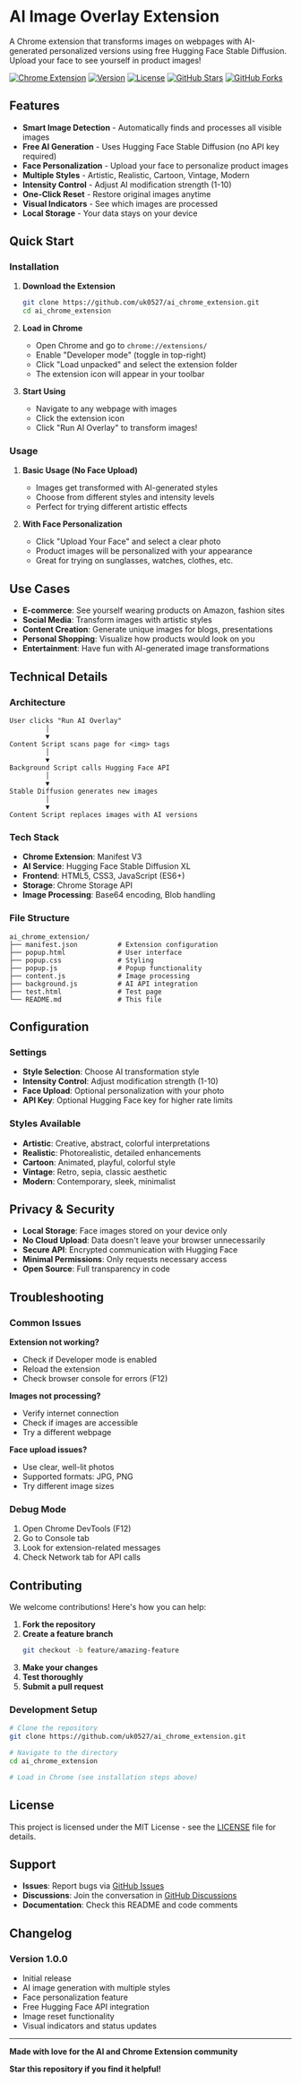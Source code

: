 # AI Image Overlay Extension

A Chrome extension that transforms images on webpages with AI-generated personalized versions using free Hugging Face Stable Diffusion. Upload your face to see yourself in product images!

[![Chrome Extension](https://img.shields.io/badge/Chrome-Extension-blue?style=for-the-badge&logo=google-chrome)](https://chrome.google.com/webstore)
[![Version](https://img.shields.io/badge/Version-1.0.0-green?style=for-the-badge)](https://github.com/uk0527/ai_chrome_extension)
[![License](https://img.shields.io/badge/License-MIT-yellow?style=for-the-badge)](https://github.com/uk0527/ai_chrome_extension/blob/main/LICENSE)
[![GitHub Stars](https://img.shields.io/github/stars/uk0527/ai_chrome_extension?style=for-the-badge)](https://github.com/uk0527/ai_chrome_extension/stargazers)
[![GitHub Forks](https://img.shields.io/github/forks/uk0527/ai_chrome_extension?style=for-the-badge)](https://github.com/uk0527/ai_chrome_extension/network)

## Features

- **Smart Image Detection** - Automatically finds and processes all visible images
- **Free AI Generation** - Uses Hugging Face Stable Diffusion (no API key required)
- **Face Personalization** - Upload your face to personalize product images
- **Multiple Styles** - Artistic, Realistic, Cartoon, Vintage, Modern
- **Intensity Control** - Adjust AI modification strength (1-10)
- **One-Click Reset** - Restore original images anytime
- **Visual Indicators** - See which images are processed
- **Local Storage** - Your data stays on your device

## Quick Start

### Installation

1. **Download the Extension**
   ```bash
   git clone https://github.com/uk0527/ai_chrome_extension.git
   cd ai_chrome_extension
   ```

2. **Load in Chrome**
   - Open Chrome and go to `chrome://extensions/`
   - Enable "Developer mode" (toggle in top-right)
   - Click "Load unpacked" and select the extension folder
   - The extension icon will appear in your toolbar

3. **Start Using**
   - Navigate to any webpage with images
   - Click the extension icon
   - Click "Run AI Overlay" to transform images!

### Usage

1. **Basic Usage (No Face Upload)**
   - Images get transformed with AI-generated styles
   - Choose from different styles and intensity levels
   - Perfect for trying different artistic effects

2. **With Face Personalization**
   - Click "Upload Your Face" and select a clear photo
   - Product images will be personalized with your appearance
   - Great for trying on sunglasses, watches, clothes, etc.

## Use Cases

- **E-commerce**: See yourself wearing products on Amazon, fashion sites
- **Social Media**: Transform images with artistic styles
- **Content Creation**: Generate unique images for blogs, presentations
- **Personal Shopping**: Visualize how products would look on you
- **Entertainment**: Have fun with AI-generated image transformations

## Technical Details

### Architecture
```
User clicks "Run AI Overlay"
         │
         ▼
Content Script scans page for <img> tags
         │
         ▼
Background Script calls Hugging Face API
         │
         ▼
Stable Diffusion generates new images
         │
         ▼
Content Script replaces images with AI versions
```

### Tech Stack
- **Chrome Extension**: Manifest V3
- **AI Service**: Hugging Face Stable Diffusion XL
- **Frontend**: HTML5, CSS3, JavaScript (ES6+)
- **Storage**: Chrome Storage API
- **Image Processing**: Base64 encoding, Blob handling

### File Structure
```
ai_chrome_extension/
├── manifest.json          # Extension configuration
├── popup.html             # User interface
├── popup.css              # Styling
├── popup.js               # Popup functionality
├── content.js             # Image processing
├── background.js          # AI API integration
├── test.html              # Test page
└── README.md              # This file
```

## Configuration

### Settings
- **Style Selection**: Choose AI transformation style
- **Intensity Control**: Adjust modification strength (1-10)
- **Face Upload**: Optional personalization with your photo
- **API Key**: Optional Hugging Face key for higher rate limits

### Styles Available
- **Artistic**: Creative, abstract, colorful interpretations
- **Realistic**: Photorealistic, detailed enhancements
- **Cartoon**: Animated, playful, colorful style
- **Vintage**: Retro, sepia, classic aesthetic
- **Modern**: Contemporary, sleek, minimalist

## Privacy & Security

- **Local Storage**: Face images stored on your device only
- **No Cloud Upload**: Data doesn't leave your browser unnecessarily
- **Secure API**: Encrypted communication with Hugging Face
- **Minimal Permissions**: Only requests necessary access
- **Open Source**: Full transparency in code

## Troubleshooting

### Common Issues

**Extension not working?**
- Check if Developer mode is enabled
- Reload the extension
- Check browser console for errors (F12)

**Images not processing?**
- Verify internet connection
- Check if images are accessible
- Try a different webpage

**Face upload issues?**
- Use clear, well-lit photos
- Supported formats: JPG, PNG
- Try different image sizes

### Debug Mode
1. Open Chrome DevTools (F12)
2. Go to Console tab
3. Look for extension-related messages
4. Check Network tab for API calls

## Contributing

We welcome contributions! Here's how you can help:

1. **Fork the repository**
2. **Create a feature branch**
   ```bash
   git checkout -b feature/amazing-feature
   ```
3. **Make your changes**
4. **Test thoroughly**
5. **Submit a pull request**

### Development Setup
```bash
# Clone the repository
git clone https://github.com/uk0527/ai_chrome_extension.git

# Navigate to the directory
cd ai_chrome_extension

# Load in Chrome (see installation steps above)
```

## License

This project is licensed under the MIT License - see the [LICENSE](LICENSE) file for details.


## Support

- **Issues**: Report bugs via [GitHub Issues](https://github.com/uk0527/ai_chrome_extension/issues)
- **Discussions**: Join the conversation in [GitHub Discussions](https://github.com/uk0527/ai_chrome_extension/discussions)
- **Documentation**: Check this README and code comments

## Changelog

### Version 1.0.0
- Initial release
- AI image generation with multiple styles
- Face personalization feature
- Free Hugging Face API integration
- Image reset functionality
- Visual indicators and status updates

---

**Made with love for the AI and Chrome Extension community**

**Star this repository if you find it helpful!**